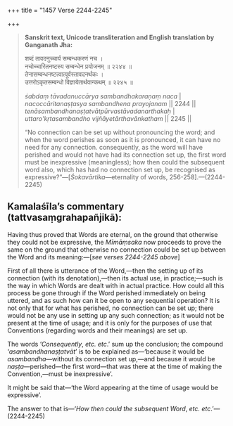 +++
title = "1457 Verse 2244-2245"

+++
> **Sanskrit text, Unicode transliteration and English translation by Ganganath Jha:** 
>
> शब्दं तावदनुच्चार्य सम्बन्धकरणं नच ।  
> नचोच्चारितनष्टस्य सम्बन्धेन प्रयोजनम् ॥ २२४४ ॥  
> तेनासम्बन्धनष्टत्वात्पूर्वस्तावदनर्थकः ।  
> उत्तरोऽकृतसम्बन्धो विज्ञायेतार्थवान्कथम् ॥ २२४५ ॥ 
>
> *śabdaṃ tāvadanuccārya sambandhakaraṇaṃ naca* \|  
> *nacoccāritanaṣṭasya sambandhena prayojanam* \|\| 2244 \|\|  
> *tenāsambandhanaṣṭatvātpūrvastāvadanarthakaḥ* \|  
> *uttaro'kṛtasambandho vijñāyetārthavānkatham* \|\| 2245 \|\| 
>
> “No connection can be set up without pronouncing the word; and when the word perishes as soon as it is pronounced, it can have no need for any connection. consequently, as the word will have perished and would not have had its connection set up, the first word must be inexpressive (meaningless); how then could the subsequent word also, which has had no connection set up, be recognised as expressive?”—[*Śokavārtika*—eternality of words, 256-258].—(2244-2245)



## Kamalaśīla’s commentary (tattvasaṃgrahapañjikā):

Having thus proved that Words are eternal, on the ground that otherwise they could not be expressive, the *Mīmāṃsaka* now proceeds to prove the same on the ground that otherwise no connection could be set up between the Word and its meaning:—[*see verses 2244-2245 above*]

First of all there is utterance of the Word,—then the setting up of its connection (with its denotation),—then its actual use, in practice;—such is the way in which Words are dealt with in actual practice. How could all this process be gone through if the Word perished immediately on being uttered, and as such how can it be open to any sequential operation? It is not only that for what has perished, no connection can be set up; there would not be any use in setting up any such connection; as it would not be present at the time of usage; and it is only for the purposes of use that Conventions (regarding words and their meanings) are set up.

The words ‘*Consequently*, *etc. etc*.’ sum up the conclusion; the compound ‘*asambandhanaṣṭatvāt*’ is to be explained as—‘because it would be *asambandha*—without its connection set up,—and because it would be *naṣṭa*—perished—the first word—that was there at the time of making the Convention,—must be inexpressive’.

It might be said that—‘the Word appearing at the time of usage would be expressive’.

The answer to that is—‘*How then could the subsequent Word*, *etc. etc*.’—(2244-2245)


